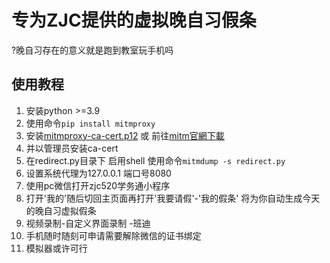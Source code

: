 # 专为ZJC提供的虚拟晚自习假条
?晚自习存在的意义就是跑到教室玩手机吗

## 使用教程
1. 安装python >=3.9
2. 使用命令`pip install mitmproxy`
3. 安装[mitmproxy-ca-cert.p12](mitmproxy-ca-cert.p12) 或 前往[mitm官網下載](http://mitm.it/)
4. 并以管理员安装ca-cert
5. 在redirect.py目录下 启用shell 使用命令`mitmdump -s redirect.py`
6. 设置系统代理为127.0.0.1 端口号8080
7. 使用pc微信打开zjc520学务通小程序
8. 打开'我的'随后切回主页面再打开'我要请假'-'我的假条' 将为你自动生成今天的晚自习虚拟假条
9. 视频录制-自定义界面录制 -班迪
10. 手机随时随刻可申请需要解除微信的证书绑定
11. 模拟器或许可行

